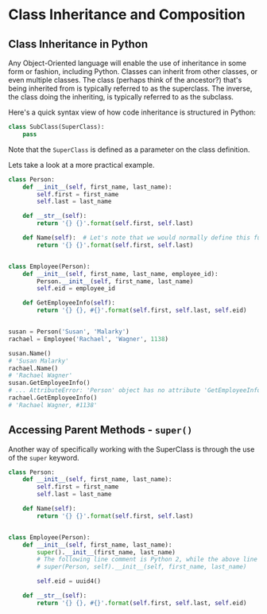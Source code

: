 # Class Inheritance and Composition

## Class Inheritance in Python
Any Object-Oriented language will enable the use of inheritance in some form or fashion, including Python. Classes can inherit from other classes, or even multiple classes. The class (perhaps think of the ancestor?) that's being inherited from is typically referred to as the superclass. The inverse, the class doing the inheriting, is typically referred to as the subclass.

Here's a quick syntax view of how code inheritance is structured in Python:
```python
class SubClass(SuperClass):
    pass
```
Note that the `SuperClass` is defined as a parameter on the class definition.

Lets take a look at a more practical example.
```python
class Person:
    def __init__(self, first_name, last_name):
        self.first = first_name
        self.last = last_name

    def __str__(self):
        return '{} {}'.format(self.first, self.last)

    def Name(self):  # Let's note that we would normally define this functionality as a magic method on the class... as in __str__ above.
        return '{} {}'.format(self.first, self.last)


class Employee(Person):
    def __init__(self, first_name, last_name, employee_id):
        Person.__init__(self, first_name, last_name)
        self.eid = employee_id

    def GetEmployeeInfo(self):
        return '{} {}, #{}'.format(self.first, self.last, self.eid)


susan = Person('Susan', 'Malarky')
rachael = Employee('Rachael', 'Wagner', 1138)

susan.Name()
# 'Susan Malarky'
rachael.Name()
# 'Rachael Wagner'
susan.GetEmployeeInfo()
# ... AttributeError: 'Person' object has no attribute 'GetEmployeeInfo'...
rachael.GetEmployeeInfo()
# 'Rachael Wagner, #1138'
```

## Accessing Parent Methods - `super()`
Another way of specifically working with the SuperClass is through the use of the `super` keyword.
```python
class Person:
    def __init__(self, first_name, last_name):
        self.first = first_name
        self.last = last_name

    def Name(self):
        return '{} {}'.format(self.first, self.last)


class Employee(Person):
    def __init__(self, first_name, last_name):
        super().__init__(first_name, last_name)
        # The following line comment is Python 2, while the above line including the super class is a Python 3 only syntax.
        # super(Person, self).__init__(self, first_name, last_name)

        self.eid = uuid4()

    def __str__(self):
        return '{} {}, #{}'.format(self.first, self.last, self.eid)
```
